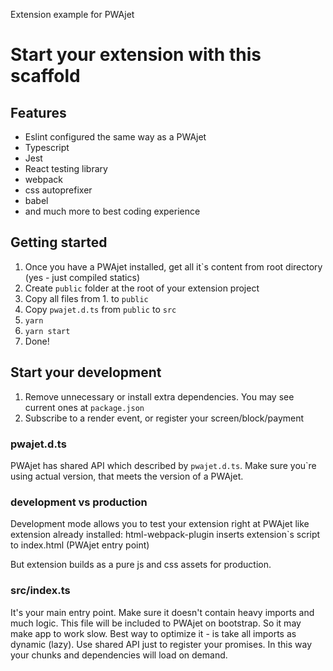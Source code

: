 Extension example for PWAjet

# Start your extension with this scaffold

## Features

* Eslint configured the same way as a PWAjet
* Typescript
* Jest
* React testing library
* webpack
* css autoprefixer
* babel
* and much more to best coding experience

## Getting started

1. Once you have a PWAjet installed, get all it`s content from root directory (yes - just compiled statics)
2. Create `public` folder at the root of your extension project
3. Copy all files from 1. to `public`
4. Copy `pwajet.d.ts` from `public` to `src`
5. `yarn`
6. `yarn start`
7. Done!

## Start your development

1. Remove unnecessary or install extra dependencies. You may see current ones at `package.json`
2. Subscribe to a render event, or register your screen/block/payment

### pwajet.d.ts

PWAjet has shared API which described by `pwajet.d.ts`. Make sure you`re using actual version, that meets the version of a PWAjet.

### development vs production

Development mode allows you to test your extension right at PWAjet like extension already installed:
html-webpack-plugin inserts extension`s script to index.html (PWAjet entry point)

But extension builds as a pure js and css assets for production.

### src/index.ts

It's your main entry point. Make sure it doesn't contain heavy imports and much logic. This file will be included to PWAjet on bootstrap. So it may make app to work slow.
Best way to optimize it - is take all imports as dynamic (lazy). Use shared API just to register your promises. In this way your chunks and dependencies will load on demand.
